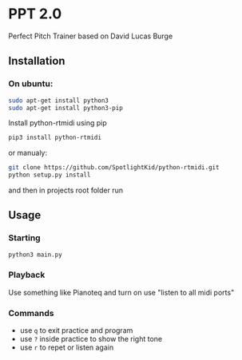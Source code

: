 # PPT 2.0
Perfect Pitch Trainer based on David Lucas Burge

## Installation

### On ubuntu:

```bash
sudo apt-get install python3
sudo apt-get install python3-pip
```
Install python-rtmidi using pip
```bash
pip3 install python-rtmidi
```
or manualy:
```bash
git clone https://github.com/SpotlightKid/python-rtmidi.git
python setup.py install
```
and then in projects root folder run

## Usage

### Starting

```bash
python3 main.py
```
### Playback

Use something like Pianoteq and turn on use "listen to all midi ports"

### Commands

- use `q` to exit practice and program
- use `?` inside practice to show the right tone
- use `r` to repet or listen again
